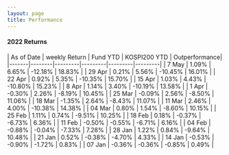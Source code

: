 ```yaml
---
layout: page
title: Performance
---
```


#### 2022 Returns

| As of Date | weekly Return |  Fund YTD | KOSPI200 YTD | Outperformance|
|-------|--------|---------|---------|---------|---------|
| 7 May | 1.09% | 6.65% | -12.18% | 18.83% |
| 29 Apr | 0.21% | 5.56% | -10.45% | 16.01% |
| 22 Apr | 0.92% | 5.35% | -10.35% | 15.70% |
| 15 Apr | 1.03% | 4.43% | -10.80% | 15.23% |
| 8 Apr | 1.14% | 3.40% | -10.19% | 13.58% |
| 1 Apr | -0.30% | 2.26% | -8.19% | 10.45% |
| 25 Mar | -0.09% | 2.56% | -8.50% | 11.06% |
| 18 Mar | -1.35% | 2.64% | -8.43% | 11.07% |
| 11 Mar | 2.46% | 4.00% | -10.38% | 14.38% |
| 04 Mar | 0.80% | 1.54% | -8.60% | 10.15% |
| 25 Feb | 1.11% | 0.74% | -9.51% | 10.25% |
| 18 Feb | 0.18% | -0.37% | -6.73% | 6.36% |
| 11 Feb | -0.50% | -0.55% | -6.71% | 6.16% |
| 04 Feb | -0.88% | -0.04% | -7.33% | 7.28% |
| 28 Jan | 1.22% | 0.84% | -9.64% | 10.48% |
| 21 Jan | 0.52% | -0.38% | -4.70% | 4.33% |
| 14 Jan | -0.53% | -0.90% | -1.72% | 0.83% |
| 07 Jan | -0.36% | -0.36% | -0.85% | 0.49% |